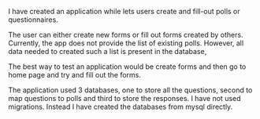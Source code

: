 I have created an application while lets users create and fill-out polls or questionnaires.

The user can either create new forms or fill out forms created by others. Currently, the app does not provide the list of existing polls. However, all data needed to created such a list is present in the database,

The best way to test an application would be create forms and then go to home page and try and fill out the forms.

The application used 3 databases, one to store all the questions, second to map questions to polls and third to store the responses. I have not used migrations. Instead I have created the databases from mysql directly.
